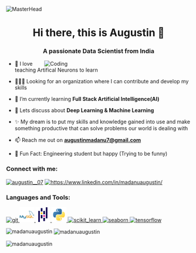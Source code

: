 ![MasterHead](https://media.licdn.com/dms/image/D5612AQEo4_5OKiCqDQ/article-cover_image-shrink_600_2000/0/1700207735397?e=2147483647&v=beta&t=5yJsHZ-_9jkTfHPIJNhv_3f2kocPFSum8OCUsmXEmA8)
<h1 align="center">Hi there, this is Augustin 👋</h1>
<h3 align="center">A passionate Data Scientist from India</h3>

<img align = "right" alt ="Coding" width="400" src="https://camo.githubusercontent.com/8a9c7f854df987a0b488caf7b4ca6fb56e368e1a0b85602574da94c19d1c2d2e/68747470733a2f2f70687973696373677572756b756c2e66696c65732e776f726470726573732e636f6d2f323031392f30322f6368617261637465722d312e676966">



- 💙 I love teaching Artifical Neurons to learn

- 🧑‍🤝‍🧑 Looking for an organization where I can contribute and develop my skills

- 🌱 I’m currently learning **Full Stack Artificial Intelligence(AI)**

- 💬 Lets discuss about **Deep Learning & Machine Learning**

- ✨ My dream is to put my skills and knowledge gained into use and make something productive that can solve problems our world is dealing with

- 📫 Reach me out on **augustinmadanu7@gmail.com**

- 🐤 Fun Fact: Engineering student but happy (Trying to be funny)

<h3 align="left">Connect with me:</h3>
<p align="left">
<a href="https://twitter.com/augustin__07" target="blank"><img align="center" src="https://raw.githubusercontent.com/rahuldkjain/github-profile-readme-generator/master/src/images/icons/Social/twitter.svg" alt="augustin__07" height="30" width="40" /></a>
<a href="https://www.linkedin.com/in/madanuaugustin/" target="blank"><img align="center" src="https://raw.githubusercontent.com/rahuldkjain/github-profile-readme-generator/master/src/images/icons/Social/linked-in-alt.svg" alt="https://www.linkedin.com/in/madanuaugustin/" height="30" width="40" /></a>
</p>

<h3 align="left">Languages and Tools:</h3>
<p align="left"> <a href="https://git-scm.com/" target="_blank" rel="noreferrer"> <img src="https://www.vectorlogo.zone/logos/git-scm/git-scm-icon.svg" alt="git" width="40" height="40"/> </a> <a href="https://www.mysql.com/" target="_blank" rel="noreferrer"> <img src="https://raw.githubusercontent.com/devicons/devicon/master/icons/mysql/mysql-original-wordmark.svg" alt="mysql" width="40" height="40"/> </a> <a href="https://pandas.pydata.org/" target="_blank" rel="noreferrer"> <img src="https://raw.githubusercontent.com/devicons/devicon/2ae2a900d2f041da66e950e4d48052658d850630/icons/pandas/pandas-original.svg" alt="pandas" width="40" height="40"/> </a> <a href="https://www.python.org" target="_blank" rel="noreferrer"> <img src="https://raw.githubusercontent.com/devicons/devicon/master/icons/python/python-original.svg" alt="python" width="40" height="40"/> </a> <a href="https://scikit-learn.org/" target="_blank" rel="noreferrer"> <img src="https://upload.wikimedia.org/wikipedia/commons/0/05/Scikit_learn_logo_small.svg" alt="scikit_learn" width="40" height="40"/> </a> <a href="https://seaborn.pydata.org/" target="_blank" rel="noreferrer"> <img src="https://seaborn.pydata.org/_images/logo-mark-lightbg.svg" alt="seaborn" width="40" height="40"/> </a> <a href="https://www.tensorflow.org" target="_blank" rel="noreferrer"> <img src="https://www.vectorlogo.zone/logos/tensorflow/tensorflow-icon.svg" alt="tensorflow" width="40" height="40"/> </a> </p>

<p><img align="left" src="https://github-readme-stats.vercel.app/api/top-langs?username=madanuaugustin&show_icons=true&locale=en&layout=compact" alt="madanuaugustin" /></p>

<p>&nbsp;<img align="center" src="https://github-readme-stats.vercel.app/api?username=madanuaugustin&show_icons=true&locale=en" alt="madanuaugustin" /></p>

<p><img align="center" src="https://github-readme-streak-stats.herokuapp.com/?user=madanuaugustin&" alt="madanuaugustin" /></p>


